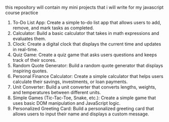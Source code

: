 this repository will contain my mini projects that i will write for my javascript course practice

1. To-Do List App: Create a simple to-do list app that allows users to add, remove, and mark tasks as completed.
2. Calculator: Build a basic calculator that takes in math expressions and evaluates them.
3. Clock: Create a digital clock that displays the current time and updates in real-time.
5. Quiz Game: Create a quiz game that asks users questions and keeps track of their scores.
6. Random Quote Generator: Build a random quote generator that displays inspiring quotes.
7. Personal Finance Calculator: Create a simple calculator that helps users calculate their savings, investments, or loan payments.
8. Unit Converter: Build a unit converter that converts lengths, weights, and temperatures between different units.
9. Simple Games (Tic-Tac-Toe, Snake, etc.): Create a simple game that uses basic DOM manipulation and JavaScript logic.
10. Personalized Greeting Card: Build a personalized greeting card that allows users to input their name and displays a custom message.

